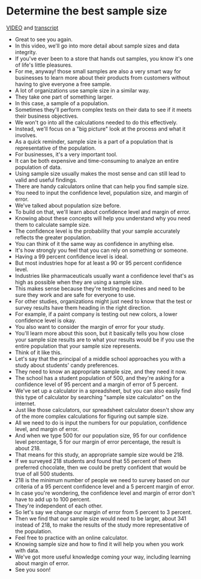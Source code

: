 # Determine the best sample size

[VIDEO](./resources/s1_video_using-statistical-power.mp4) and [transcript](./resources/s1_video_using-statistical-power.txt)

- Great to see you again.
- In this video, we'll go into more detail about sample sizes and data integrity.
- If you've ever been to a store that hands out samples, you know it's one of life's little pleasures.
- For me, anyway! those small samples are also a very smart way for businesses to learn more about their products from customers without having to give everyone a free sample.
- A lot of organizations use sample size in a similar way.
- They take one part of something larger.
- In this case, a sample of a population.
- Sometimes they'll perform complex tests on their data to see if it meets their business objectives.
- We won't go into all the calculations needed to do this effectively.
- Instead, we'll focus on a "big picture" look at the process and what it involves.
- As a quick reminder, sample size is a part of a population that is representative of the population.
- For businesses, it's a very important tool.
- It can be both expensive and time-consuming to analyze an entire population of data.
- Using sample size usually makes the most sense and can still lead to valid and useful findings.
- There are handy calculators online that can help you find sample size.
- You need to input the confidence level, population size, and margin of error.
- We've talked about population size before.
- To build on that, we'll learn about confidence level and margin of error.
- Knowing about these concepts will help you understand why you need them to calculate sample size.
- The confidence level is the probability that your sample accurately reflects the greater population.
- You can think of it the same way as confidence in anything else.
- It's how strongly you feel that you can rely on something or someone.
- Having a 99 percent confidence level is ideal.
- But most industries hope for at least a 90 or 95 percent confidence level.
- Industries like pharmaceuticals usually want a confidence level that's as high as possible when they are using a sample size.
- This makes sense because they're testing medicines and need to be sure they work and are safe for everyone to use.
- For other studies, organizations might just need to know that the test or survey results have them heading in the right direction.
- For example, if a paint company is testing out new colors, a lower confidence level is okay.
- You also want to consider the margin of error for your study.
- You'll learn more about this soon, but it basically tells you how close your sample size results are to what your results would be if you use the entire population that your sample size represents.
- Think of it like this.
- Let's say that the principal of a middle school approaches you with a study about students' candy preferences.
- They need to know an appropriate sample size, and they need it now.
- The school has a student population of 500, and they're asking for a confidence level of 95 percent and a margin of error of 5 percent.
- We've set up a calculator in a spreadsheet, but you can also easily find this type of calculator by searching "sample size calculator" on the internet.
- Just like those calculators, our spreadsheet calculator doesn't show any of the more complex calculations for figuring out sample size.
- All we need to do is input the numbers for our population, confidence level, and margin of error.
- And when we type 500 for our population size, 95 for our confidence level percentage, 5 for our margin of error percentage, the result is about 218.
- That means for this study, an appropriate sample size would be 218.
- If we surveyed 218 students and found that 55 percent of them preferred chocolate, then we could be pretty confident that would be true of all 500 students.
- 218 is the minimum number of people we need to survey based on our criteria of a 95 percent confidence level and a 5 percent margin of error.
- In case you're wondering, the confidence level and margin of error don't have to add up to 100 percent.
- They're independent of each other.
- So let's say we change our margin of error from 5 percent to 3 percent.
- Then we find that our sample size would need to be larger, about 341 instead of 218, to make the results of the study more representative of the population.
- Feel free to practice with an online calculator.
- Knowing sample size and how to find it will help you when you work with data.
- We've got more useful knowledge coming your way, including learning about margin of error.
- See you soon!